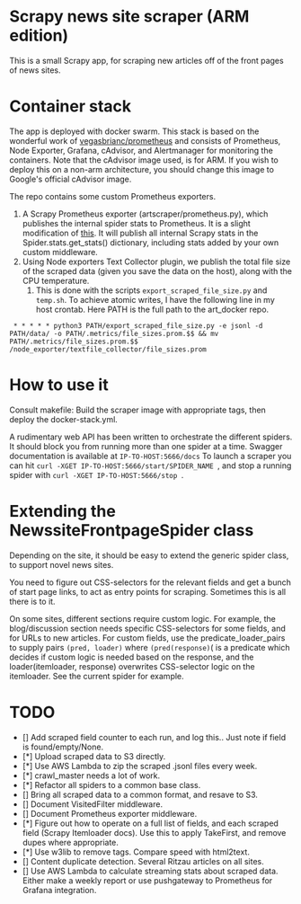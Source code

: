 # Scrapy news site scraper (ARM edition)

This is a small Scrapy app, for scraping new articles off of the front pages of news sites.

# Container stack

The app is deployed with docker swarm. This stack is based on the wonderful work of [vegasbrianc/prometheus](https://github.com/vegasbrianc/prometheus) and consists of Prometheus, Node Exporter, Grafana, cAdvisor, and Alertmanager for monitoring the containers. Note that the cAdvisor image used, is for ARM. If you wish to deploy this on a non-arm architecture, you should change this image to Google's official cAdvisor image.


The repo contains some custom Prometheus exporters.
1) A Scrapy Prometheus exporter (artscraper/prometheus.py), which publishes the internal spider stats to Prometheus. It is a slight modification of [this](https://github.com/rangertaha/scrapy-prometheus-exporter). It will publish all internal Scrapy stats in the Spider.stats.get_stats() dictionary, including stats added by your own custom middleware.
2) Using Node exporters Text Collector plugin, we publish the total file size of the scraped data (given you save the data on the host), along with the CPU temperature.
   1) This is done with the scripts ```export_scraped_file_size.py``` and ```temp.sh```. To achieve atomic writes, I have the following line in my host crontab. Here PATH is the full path to the art_docker repo.
   
``` * * * * * python3 PATH/export_scraped_file_size.py -e jsonl -d PATH/data/ -o PATH/.metrics/file_sizes.prom.$$ && mv PATH/.metrics/file_sizes.prom.$$ /node_exporter/textfile_collector/file_sizes.prom```



# How to use it

Consult makefile: Build the scraper image with appropriate tags, then deploy the docker-stack.yml.

A rudimentary web API has been written to orchestrate the different spiders. It should block you from running more than one spider at a time.
Swagger documentation is available at
```IP-TO-HOST:5666/docs```
To launch a scraper you can hit ```curl -XGET IP-TO-HOST:5666/start/SPIDER_NAME ```, and stop a running spider with ```curl -XGET IP-TO-HOST:5666/stop ```.

# Extending the NewssiteFrontpageSpider class
Depending on the site, it should be easy to extend the generic spider class, to support novel news sites.

You need to figure out CSS-selectors for the relevant fields and get a bunch of start page links, to act as entry points for scraping. Sometimes this is all there is to it.

On some sites, different sections require custom logic. For example, the blog/discussion section needs specific CSS-selectors for some fields, and for URLs to new articles. For custom fields, use the predicate_loader_pairs to supply pairs
```(pred, loader)```
where ```(pred(response)```( is a predicate which decides if custom logic is needed based on the response, and the loader(itemloader, response) overwrites CSS-selector logic on the itemloader. See the current spider for example.



# TODO

- [] Add scraped field counter to each run, and log this.. Just note if field is found/empty/None.
- [*] Upload scraped data to S3 directly.
- [*] Use AWS Lambda to zip the scraped .jsonl files every week.
- [*] crawl_master needs a lot of work.
- [*] Refactor all spiders to a common base class.
- [] Bring all scraped data to a common format, and resave to S3.
- [] Document VisitedFilter middleware.
- [] Document Prometheus exporter middleware.
- [*] Figure out how to operate on a full list of fields, and each scraped field (Scrapy Itemloader docs). Use this to apply TakeFirst, and remove dupes where appropriate.
- [*] Use w3lib to remove tags. Compare speed with html2text.
- [] Content duplicate detection. Several Ritzau articles on all sites.
- [] Use AWS Lambda to calculate streaming stats about scraped data. Either make a weekly report or use pushgateway to Prometheus for Grafana integration.